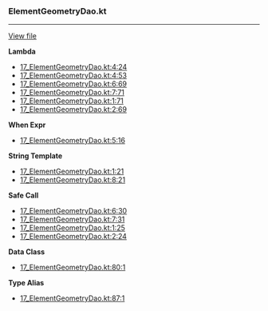 ### ElementGeometryDao.kt
---
[View file](files/17_ElementGeometryDao.kt)

**Lambda**

 - [17_ElementGeometryDao.kt:4:24](files/17_ElementGeometryDao.kt#L4:)
 - [17_ElementGeometryDao.kt:4:53](files/17_ElementGeometryDao.kt#L4:)
 - [17_ElementGeometryDao.kt:6:69](files/17_ElementGeometryDao.kt#L6:)
 - [17_ElementGeometryDao.kt:7:71](files/17_ElementGeometryDao.kt#L7:)
 - [17_ElementGeometryDao.kt:1:71](files/17_ElementGeometryDao.kt#L1:)
 - [17_ElementGeometryDao.kt:2:69](files/17_ElementGeometryDao.kt#L2:)

**When Expr**

 - [17_ElementGeometryDao.kt:5:16](files/17_ElementGeometryDao.kt#L5:)

**String Template**

 - [17_ElementGeometryDao.kt:1:21](files/17_ElementGeometryDao.kt#L1:)
 - [17_ElementGeometryDao.kt:8:21](files/17_ElementGeometryDao.kt#L8:)

**Safe Call**

 - [17_ElementGeometryDao.kt:6:30](files/17_ElementGeometryDao.kt#L6:)
 - [17_ElementGeometryDao.kt:7:31](files/17_ElementGeometryDao.kt#L7:)
 - [17_ElementGeometryDao.kt:1:25](files/17_ElementGeometryDao.kt#L1:)
 - [17_ElementGeometryDao.kt:2:24](files/17_ElementGeometryDao.kt#L2:)

**Data Class**

 - [17_ElementGeometryDao.kt:80:1](files/17_ElementGeometryDao.kt#L80)

**Type Alias**

 - [17_ElementGeometryDao.kt:87:1](files/17_ElementGeometryDao.kt#L87)
